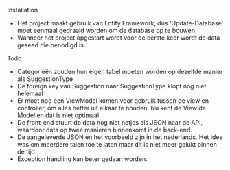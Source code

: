 Installation
  - Het project maakt gebruik van Entity Framework, dus 'Update-Database' moet eenmaal gedraaid worden om de database op te bouwen.
  - Wanneer het project opgestart wordt voor de eerste keer wordt de data geseed die benodigd is.

Todo
  - Categorieën zouden hun eigen tabel moeten worden op dezelfde manier als SuggestionType
  - De foreign key van Suggestion naar SuggestionType klopt nog niet helemaal
  - Er moet nog een ViewModel komen voor gebruik tussen de view en controller, om alles netter uit elkaar te houden. Nu kent de View de Model en dat is niet optimaal
  - De front-end stuurt de data nog niet netjes als JSON naar de API, waardoor data op twee manieren binnenkomt in de back-end.
  - De aangeleverde JSON en het voorbeeld zijn in het nederlands. Het idee was om meerdere talen toe te laten maar dit is niet meer gelukt binnen de tijd.
  - Exception handling kan beter gedaan worden.